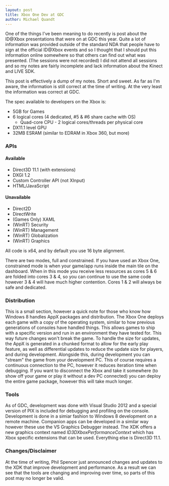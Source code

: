 ```yaml
---
layout: post
title: Xbox One Dev at GDC
author: Michael Quandt
---
```

One of the things I've been meaning to do recently is post about the ID@Xbox presentations that were on at GDC this year. Quite a lot of information was provided outside of the standard NDA that people have to sign at the official ID@Xbox events and so I thought that I should put this information online somewhere so that others can find out what was presented. (The sessions were not recorded) I did not attend all sessions and so my notes are fairly incomplete and lack information about the Kinect and LIVE SDK.

This post is effectively a dump of my notes. Short and sweet. As far as I'm aware, the information is still correct at the time of writing. At the very least the information was correct at GDC.

The spec available to developers on the Xbox is:

* 5GB for Games
* 6 logical cores (4 dedicated, #5 & #6 share cache with OS)
   * Quad-core CPU - 2 logical cores/threads per physical core
* DX11.1 level GPU
* 32MB ESRAM (similar to EDRAM in Xbox 360, but more)

### APIs
#### Available
* Direct3D 11.1 (with extensions)
* DXGI 1.2
* Custom Controller API (not XInput)
* HTML/JavaScript

#### Unavailable
* Direct2D
* DirectWrite
* (Games Only) XAML
* (WinRT) Security
* (WinRT) Management
* (WinRT) Globalization
* (WinRT) Graphics

All code is x64, and by default you use 16 byte alignment.

There are two modes, full and constrained. If you have used an Xbox One, constrained mode is when your game/app runs inside the main tile on the dashboard. When in this mode you receive less resources as cores 5 & 6 are folded into cores 3 & 4, so you can continue to use the same code however 3 & 4 will have much higher contention. Cores 1 & 2 will always be safe and dedicated.

### Distribution
This is a small section, however a quick note for those who know how Windows 8 handles AppX packages and distribution.
The Xbox One deploys each game with a copy of the operating system, similar to how previous generations of consoles have handled things. This allows games to ship with a specific version and run in an environment they have tested for. This way future changes won't break the game.
To handle the size for updates, the AppX is generated in a chunked format to allow for the early play feature, as well as differential updates to reduce the update size for players, and during development.
Alongside this, during development you can "stream" the game from your development PC. This of course requires a continuous connection to the PC, however it reduces iteration time when debugging. If you want to disconnect the Xbox and take it somewhere (to show off your game or play it without a dev PC connected) you can deploy the entire game package, however this will take much longer.

### Tools
As of GDC, development was done with Visual Studio 2012 and a special version of PIX is included for debugging and profiling on the console. Development is done in a simiar fashion to Windows 8 development on a remote machine. Companion apps can be developed in a similar way however these use the VS Graphics Debugger instead. The XDK offers a new graphics context named *ID3DXboxPerformanceContext* which has Xbox specific extensions that can be used. Everything else is Direct3D 11.1.

### Changes/Disclaimer
At the time of writing, Phil Spencer just announced changes and updates to the XDK that improve development and performance. As a result we can see that the tools are changing and improving over time, so parts of this post may no longer be valid.